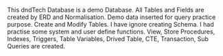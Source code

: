 This dndTech Database is a demo Database.
All Tables and Fields are created by ERD and Normalisation.
Demo data inserted for query practice purpose.
Create and Modify Tables.
I have ignore creating Schema.
I had practise some system and user define functions.
View, Store Procedures, Indexes, Triggers, Table Variables,
Drived Table, CTE, Transaction, Sub Queries are created.
